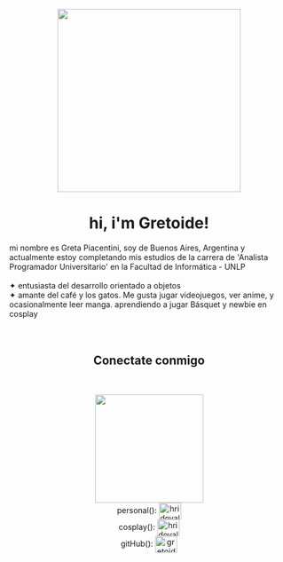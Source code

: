 <p align="center">
   <img src="https://gmgard.com/Images/Avatar/mimozhihuang.gif?636893279189100000" width = "330px">
</p>
<h1 align="center">hi, i'm Gretoide!</h1>
mi nombre es Greta Piacentini, soy de Buenos Aires, Argentina y actualmente estoy completando mis estudios de la carrera de 'Analista Programador Universitario' en la <ahref="https://www.info.unlp.edu.ar/">Facultad de Informática - UNLP </a>
<br></br>
✦ entusiasta del desarrollo orientado a objetos<br>
✦ amante del café y los gatos. Me gusta jugar videojuegos, ver anime, y ocasionalmente leer manga. aprendiendo a jugar Básquet y newbie en cosplay<br></br>
<br>
<h2 align = "center">Conectate conmigo</h2>
<br>
<p align = "center">
   <img src="https://marusheik.files.wordpress.com/2018/11/54d945108a7b4db8a90d90fd03e34876.gif" width="195px"><br>
personal():  <a href="https://instagram.com/gretoide_" target="blank"><img align="center" src="https://raw.githubusercontent.com/rahuldkjain/github-profile-readme-generator/master/src/images/icons/Social/instagram.svg" alt="hridoyalhazard" height="30" width="40" /></a><br>
 cosplay():  <a href="https://instagram.com/gretoide.cos" target="blank"><img align="center" src="https://raw.githubusercontent.com/rahuldkjain/github-profile-readme-generator/master/src/images/icons/Social/instagram.svg" alt="hridoyalhazard" height="30" width="40" /></a><br>
 gitHub():  <a href="https://github.com/gretoide" target="blank"><img align="center" src="https://raw.githubusercontent.com/rahuldkjain/github-profile-readme-generator/master/src/images/icons/Social/github.svg" alt="gretoide" height="30" width="40" /></a><br>
</p>
<br>

